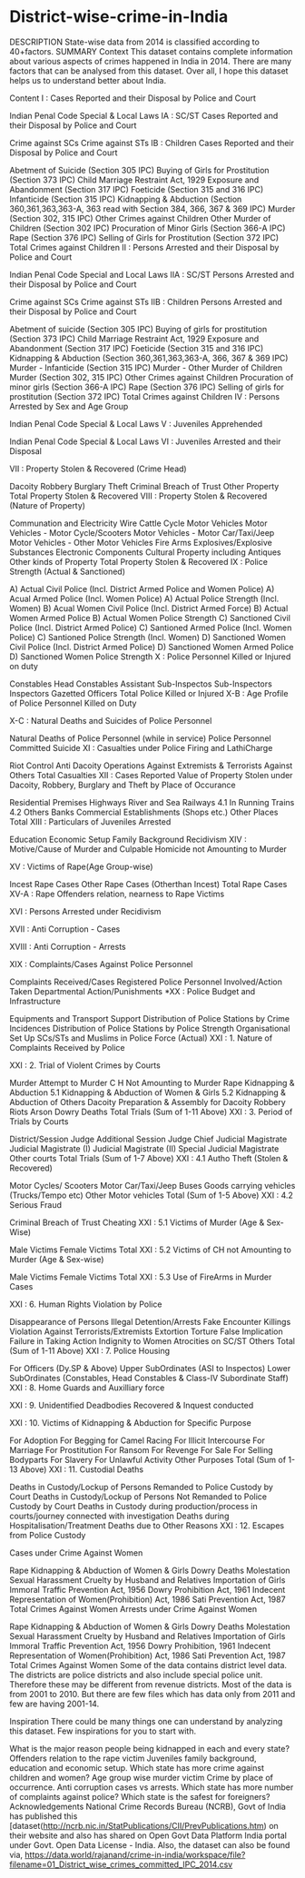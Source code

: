 # District-wise-crime-in-India
DESCRIPTION
State-wise data from 2014 is classified according to 40+factors. 
SUMMARY
Context
This dataset contains complete information about various aspects of crimes happened in India in 2014. There are many factors that can be analysed from this dataset. Over all, I hope this dataset helps us to understand better about India.

Content
I : Cases Reported and their Disposal by Police and Court

Indian Penal Code
Special & Local Laws
IA : SC/ST Cases Reported and their Disposal by Police and Court

Crime against SCs
Crime against STs
IB : Children Cases Reported and their Disposal by Police and Court

Abetment of Suicide (Section 305 IPC)
Buying of Girls for Prostitution (Section 373 IPC)
Child Marriage Restraint Act, 1929
Exposure and Abandonment (Section 317 IPC)
Foeticide (Section 315 and 316 IPC)
Infanticide (Section 315 IPC)
Kidnapping & Abduction (Section 360,361,363,363-A, 363 read with Section 384, 366, 367 & 369 IPC)
Murder (Section 302, 315 IPC)
Other Crimes against Children
Other Murder of Children (Section 302 IPC)
Procuration of Minor Girls (Section 366-A IPC)
Rape (Section 376 IPC)
Selling of Girls for Prostitution (Section 372 IPC)
Total Crimes against Children
II : Persons Arrested and their Disposal by Police and Court

Indian Penal Code
Special and Local Laws
IIA : SC/ST Persons Arrested and their Disposal by Police and Court

Crime against SCs
Crime against STs
IIB : Children Persons Arrested and their Disposal by Police and Court

Abetment of suicide (Section 305 IPC)
Buying of girls for prostitution (Section 373 IPC)
Child Marriage Restraint Act, 1929
Exposure and Abandonment (Section 317 IPC)
Foeticide (Section 315 and 316 IPC)
Kidnapping & Abduction (Section 360,361,363,363-A, 366, 367 & 369 IPC)
Murder - Infanticide (Section 315 IPC)
Murder - Other Murder of Children
Murder (Section 302, 315 IPC)
Other Crimes against Children
Procuration of minor girls (Section 366-A IPC)
Rape (Section 376 IPC)
Selling of girls for prostitution (Section 372 IPC)
Total Crimes against Children
IV : Persons Arrested by Sex and Age Group

Indian Penal Code
Special & Local Laws
V : Juveniles Apprehended

Indian Penal Code
Special & Local Laws
VI : Juveniles Arrested and their Disposal

VII : Property Stolen & Recovered (Crime Head)

Dacoity
Robbery
Burglary
Theft
Criminal Breach of Trust
Other Property
Total Property Stolen & Recovered
VIII : Property Stolen & Recovered (Nature of Property)

Communation and Electricity Wire
Cattle
Cycle
Motor Vehicles
Motor Vehicles - Motor Cycle/Scooters
Motor Vehicles - Motor Car/Taxi/Jeep
Motor Vehicles - Other Motor Vehicles
Fire Arms
Explosives/Explosive Substances
Electronic Components
Cultural Property including Antiques
Other kinds of Property
Total Property Stolen & Recovered
IX : Police Strength (Actual & Sanctioned)

A) Actual Civil Police (Incl. District Armed Police and Women Police)
A) Acual Armed Police (Incl. Women Police)
A) Actual Police Strength (Incl. Women)
B) Acual Women Civil Police (Incl. District Armed Force)
B) Actual Women Armed Police
B) Actual Women Police Strength
C) Sanctioned Civil Police (Incl. District Armed Police)
C) Santioned Armed Police (Incl. Women Police)
C) Santioned Police Strength (Incl. Women)
D) Sanctioned Women Civil Police (Incl. District Armed Police)
D) Sanctioned Women Armed Police
D) Sanctioned Women Police Strength
X : Police Personnel Killed or Injured on duty

Constables
Head Constables
Assistant Sub-Inspectos
Sub-Inspectors
Inspectors
Gazetted Officers
Total Police Killed or Injured
X-B : Age Profile of Police Personnel Killed on Duty

X-C : Natural Deaths and Suicides of Police Personnel

Natural Deaths of Police Personnel (while in service)
Police Personnel Committed Suicide
XI : Casualties under Police Firing and LathiCharge

Riot Control
Anti Dacoity Operations
Against Extremists & Terrorists
Against Others
Total Casualties
XII : Cases Reported Value of Property Stolen under Dacoity, Robbery, Burglary and Theft by Place of Occurance

Residential Premises
Highways
River and Sea
Railways
4.1 In Running Trains
4.2 Others
Banks
Commercial Establishments (Shops etc.)
Other Places
Total
XIII : Particulars of Juveniles Arrested

Education
Economic Setup
Family Background
Recidivism
XIV : Motive/Cause of Murder and Culpable Homicide not Amounting to Murder

XV : Victims of Rape(Age Group-wise)

Incest Rape Cases
Other Rape Cases (Otherthan Incest)
Total Rape Cases
XV-A : Rape Offenders relation, nearness to Rape Victims

XVI : Persons Arrested under Recidivism

XVII : Anti Corruption - Cases

XVIII : Anti Corruption - Arrests

XIX : Complaints/Cases Against Police Personnel

Complaints Received/Cases Registered
Police Personnel Involved/Action Taken
Departmental Action/Punishments
*XX : Police Budget and Infrastructure

Equipments and Transport Support
Distribution of Police Stations by Crime Incidences
Distribution of Police Stations by Police Strength
Organisational Set Up
SCs/STs and Muslims in Police Force (Actual)
XXI : 1. Nature of Complaints Received by Police

XXI : 2. Trial of Violent Crimes by Courts

Murder
Attempt to Murder
C H Not Amounting to Murder
Rape
Kidnapping & Abduction
5.1 Kidnapping & Abduction of Women & Girls
5.2 Kidnapping & Abduction of Others
Dacoity
Preparation & Assembly for Dacoity
Robbery
Riots
Arson
Dowry Deaths
Total Trials (Sum of 1-11 Above)
XXI : 3. Period of Trials by Courts

District/Session Judge
Additional Session Judge
Chief Judicial Magistrate
Judicial Magistrate (I)
Judicial Magistrate (II)
Special Judicial Magistrate
Other courts
Total Trials (Sum of 1-7 Above)
XXI : 4.1 Autho Theft (Stolen & Recovered)

Motor Cycles/ Scooters
Motor Car/Taxi/Jeep
Buses
Goods carrying vehicles (Trucks/Tempo etc)
Other Motor vehicles
Total (Sum of 1-5 Above)
XXI : 4.2 Serious Fraud

Criminal Breach of Trust
Cheating
XXI : 5.1 Victims of Murder (Age & Sex-Wise)

Male Victims
Female Victims
Total
XXI : 5.2 Victims of CH not Amounting to Murder (Age & Sex-wise)

Male Victims
Female Victims
Total
XXI : 5.3 Use of FireArms in Murder Cases

XXI : 6. Human Rights Violation by Police

Disappearance of Persons
Illegal Detention/Arrests
Fake Encounter Killings
Violation Against Terrorists/Extremists
Extortion
Torture
False Implication
Failure in Taking Action
Indignity to Women
Atrocities on SC/ST
Others
Total (Sum of 1-11 Above)
XXI : 7. Police Housing

For Officers (Dy.SP & Above)
Upper SubOrdinates (ASI to Inspectos)
Lower SubOrdinates (Constables, Head Constables & Class-IV Subordinate Staff)
XXI : 8. Home Guards and Auxilliary force

XXI : 9. Unidentified Deadbodies Recovered & Inquest conducted

XXI : 10. Victims of Kidnapping & Abduction for Specific Purpose

For Adoption
For Begging
for Camel Racing
For Illicit Intercourse
For Marriage
For Prostitution
For Ransom
For Revenge
For Sale
For Selling Bodyparts
For Slavery
For Unlawful Activity
Other Purposes
Total (Sum of 1-13 Above)
XXI : 11. Custodial Deaths

Deaths in Custody/Lockup of Persons Remanded to Police Custody by Court
Deaths in Custody/Lockup of Persons Not Remanded to Police Custody by Court
Deaths in Custody during production/process in courts/journey connected with investigation
Deaths during Hospitalisation/Treatment
Deaths due to Other Reasons
XXI : 12. Escapes from Police Custody

Cases under Crime Against Women

Rape
Kidnapping & Abduction of Women & Girls
Dowry Deaths
Molestation
Sexual Harassment
Cruelty by Husband and Relatives
Importation of Girls
Immoral Traffic Prevention Act, 1956
Dowry Prohibition Act, 1961
Indecent Representation of Women(Prohibition) Act, 1986
Sati Prevention Act, 1987
Total Crimes Against Women
Arrests under Crime Against Women

Rape
Kidnapping & Abduction of Women & Girls
Dowry Deaths
Molestation
Sexual Harassment
Cruelty by Husband and Relatives
Importation of Girls
Immoral Traffic Prevention Act, 1956
Dowry Prohibition, 1961
Indecent Representation of Women(Prohibition) Act, 1986
Sati Prevention Act, 1987
Total Crimes Against Women
Some of the data contains district level data. The districts are police districts and also include special police unit. Therefore these may be different from revenue districts. Most of the data is from 2001 to 2010. But there are few files which has data only from 2011 and few are having 2001-14.

Inspiration
There could be many things one can understand by analyzing this dataset. Few inspirations for you to start with.

What is the major reason people being kidnapped in each and every state?
Offenders relation to the rape victim
Juveniles family background, education and economic setup.
Which state has more crime against children and women?
Age group wise murder victim
Crime by place of occurrence.
Anti corruption cases vs arrests.
Which state has more number of complaints against police?
Which state is the safest for foreigners?
Acknowledgements
National Crime Records Bureau (NCRB), Govt of India has published this [dataset(http://ncrb.nic.in/StatPublications/CII/PrevPublications.htm) on their website and also has shared on Open Govt Data Platform India portal under Govt. Open Data License - India.
Also, the dataset can also be found via,  https://data.world/rajanand/crime-in-india/workspace/file?filename=01_District_wise_crimes_committed_IPC_2014.csv 
